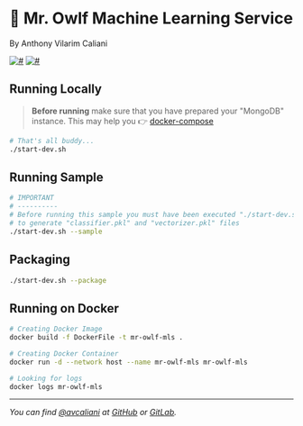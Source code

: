 # 🤖 Mr. Owlf Machine Learning Service
By Anthony Vilarim Caliani

[![#](https://img.shields.io/badge/licence-MIT-lightseagreen.svg)](#) [![#](https://img.shields.io/badge/python-3.7.x-yellow.svg)](#)

## Running Locally

> **Before running** make sure that you have prepared your "MongoDB" instance. This may help you 👉 [docker-compose](../mongodb/docker-compose.yml)

```bash
# That's all buddy...
./start-dev.sh
```

## Running Sample

```bash
# IMPORTANT 
# ----------
# Before running this sample you must have been executed "./start-dev.sh" at least once
# to generate "classifier.pkl" and "vectorizer.pkl" files
./start-dev.sh --sample
```

## Packaging

```bash
./start-dev.sh --package
```

## Running on Docker
```bash
# Creating Docker Image
docker build -f DockerFile -t mr-owlf-mls .

# Creating Docker Container
docker run -d --network host --name mr-owlf-mls mr-owlf-mls

# Looking for logs
docker logs mr-owlf-mls
```

---

_You can find [@avcaliani](#) at [GitHub](https://github.com/avcaliani) or [GitLab](https://gitlab.com/avcaliani)._